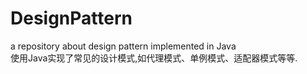 # DesignPattern
a repository about design pattern implemented in Java   
使用Java实现了常见的设计模式,如代理模式、单例模式、适配器模式等等.
